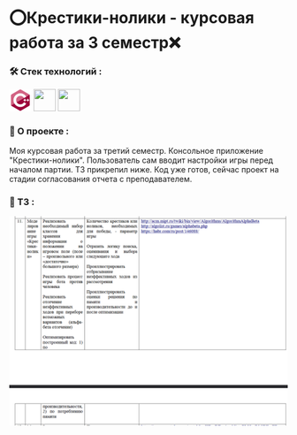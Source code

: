 # ⭕Крестики-нолики - курсовая работа за 3 семестр❌

<h3 align="left">🛠 Стек технологий :</h3>
<a href="https://www.w3schools.com/cpp/" target="_blank"> 
  <img src="https://raw.githubusercontent.com/devicons/devicon/master/icons/cplusplus/cplusplus-original.svg" alt="cplusplus" width="40" height="40"/></a>

<a href="https://www.w3schools.com/cpp/" target="_blank"> 
  <img src="https://img.icons8.com/color/48/000000/c-plus-plus-logo.png" width="40" height="40"/></a>
 
<a href="https://www.w3schools.com/cpp/" target="_blank"> 
  <img src="https://img.icons8.com/ios-filled/50/4a90e2/c-plus-plus-logo.png" width="40" height="40"/></a>

<h3 align="left">📔 О проекте :</h3>
Моя курсовая работа за третий семестр. Консольное приложение "Крестики-нолики". Пользователь сам вводит настройки игры перед началом партии.
ТЗ прикрепил ниже. Код уже готов, сейчас проект на стадии согласования отчета с преподавателем.

<h3 align="left">📃 ТЗ :</h3>
<img src="https://raw.githubusercontent.com/hud0shnik/TicTacToe_AlphaBetaPruning/master/info/info.png" alt="ТЗ"/>

